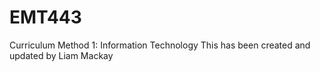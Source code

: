 # EMT443
Curriculum Method 1: Information Technology
This has been created and updated by Liam Mackay
